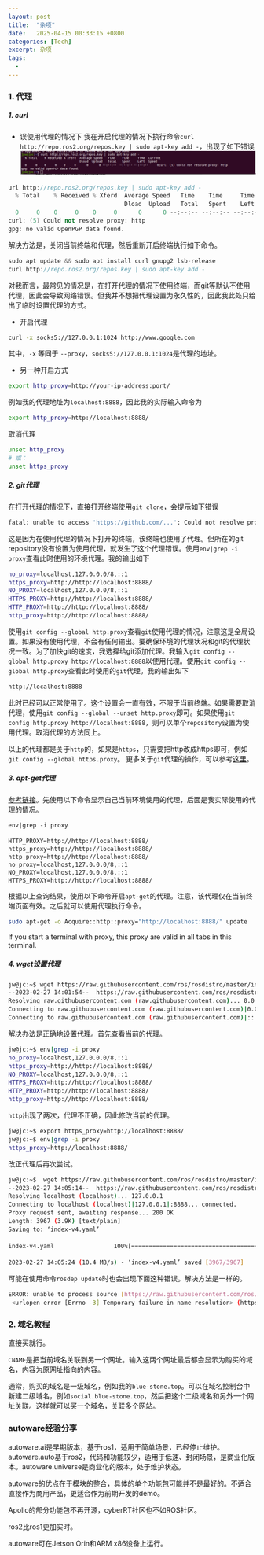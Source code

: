 ```yaml
---
layout: post
title:  "杂项"
date:   2025-04-15 00:33:15 +0800
categories: [Tech]
excerpt: 杂项
tags:
  - 
---
```


### 1. 代理

##### 1. curl

* 误使用代理的情况下
我在开启代理的情况下执行命令`curl http://repo.ros2.org/repos.key | sudo apt-key add -`，出现了如下错误
![pic1](/assets/images/posts/ros-ubuntu-qa/02-01.png)

```C++
url http://repo.ros2.org/repos.key | sudo apt-key add -
  % Total    % Received % Xferd  Average Speed   Time    Time     Time  Current
                                 Dload  Upload   Total   Spent    Left  Speed
  0     0    0     0    0     0      0      0 --:--:-- --:--:-- --:--:--     0
curl: (5) Could not resolve proxy: http
gpg: no valid OpenPGP data found.
```

解决方法是，关闭当前终端和代理，然后重新开启终端执行如下命令。

```C++
sudo apt update && sudo apt install curl gnupg2 lsb-release
curl http://repo.ros2.org/repos.key | sudo apt-key add -
```

对我而言，最常见的情况是，在打开代理的情况下使用终端，而git等默认不使用代理，因此会导致网络错误。但我并不想把代理设置为永久性的，因此我此处只给出了临时设置代理的方式。

* 开启代理

```Bash
curl -x socks5://127.0.0.1:1024 http://www.google.com 
```

其中，`-x` 等同于 `--proxy`，`socks5://127.0.0.1:1024`是代理的地址。<br />

* 另一种开启方式

```Bash
export http_proxy=http://your-ip-address:port/
```

例如我的代理地址为`localhost:8888`，因此我的实际输入命令为

```Bash
export http_proxy=http://localhost:8888/
```

取消代理

```bash
unset http_proxy
# 或：
unset https_proxy
```

##### 2. git代理

在打开代理的情况下，直接打开终端使用`git clone`，会提示如下错误

```Bash
fatal: unable to access 'https://github.com/...': Could not resolve proxy: http
```

这是因为在使用代理的情况下打开的终端，该终端也使用了代理。但所在的git repository没有设置为使用代理，就发生了这个代理错误。使用`env|grep -i proxy`查看此时使用的环境代理。我的输出如下

```Bash
no_proxy=localhost,127.0.0.0/8,::1
https_proxy=http://http://localhost:8888/
NO_PROXY=localhost,127.0.0.0/8,::1
HTTPS_PROXY=http://http://localhost:8888/
HTTP_PROXY=http://http://localhost:8888/
http_proxy=http://http://localhost:8888/
```

使用`git config --global http.proxy`查看`git`使用代理的情况，注意这是全局设置。如果没有使用代理，不会有任何输出。要确保环境的代理状况和git的代理状况一致。为了加快git的速度，我选择给git添加代理。我输入`git config --global http.proxy http://localhost:8888`以使用代理。使用`git config --global http.proxy`查看此时使用的`git`代理。我的输出如下

```Bash
http://localhost:8888
```

此时已经可以正常使用了。这个设置会一直有效，不限于当前终端。如果需要取消代理，使用`git config --global --unset http.proxy`即可。如果使用`git config http.proxy http://localhost:8888`，则可以单个`repository`设置为使用代理。取消代理的方法同上。</br>

以上的代理都是关于`http`的，如果是`https`，只需要把http改成https即可，例如`git config --global https.proxy`。
更多关于`git`代理的操作，可以参考[这里](https://www.jianshu.com/p/739f139cf13c)。</br>

##### 3. apt-get代理

[参考链接](https://blog.csdn.net/lonelysky/article/details/81059339)。先使用以下命令显示自己当前环境使用的代理，后面是我实际使用的代理的情况。

```
env|grep -i proxy

HTTP_PROXY=http://http://localhost:8888/
https_proxy=http://http://localhost:8888/
http_proxy=http://http://localhost:8888/
no_proxy=localhost,127.0.0.0/8,::1
NO_PROXY=localhost,127.0.0.0/8,::1
HTTPS_PROXY=http://http://localhost:8888/
```

根据以上查询结果，使用以下命令开启`apt-get`的代理。注意，该代理仅在当前终端页面有效。之后就可以使用代理执行命令。

```bash
sudo apt-get -o Acquire::http::proxy="http://localhost:8888/" update
```

If you start a terminal with proxy, this proxy are valid in all tabs in this terminal.</br>

##### 4. wget设置代理

```Bash
jw@jc:~$ wget https://raw.githubusercontent.com/ros/rosdistro/master/index-v4.yaml
--2023-02-27 14:01:54--  https://raw.githubusercontent.com/ros/rosdistro/master/index-v4.yaml
Resolving raw.githubusercontent.com (raw.githubusercontent.com)... 0.0.0.0, ::
Connecting to raw.githubusercontent.com (raw.githubusercontent.com)|0.0.0.0|:443... failed: Connection refused.
Connecting to raw.githubusercontent.com (raw.githubusercontent.com)|::|:443... failed: Connection refused.
```

解决办法是正确地设置代理。首先查看当前的代理。

```Bash
jw@jc:~$ env|grep -i proxy
no_proxy=localhost,127.0.0.0/8,::1
https_proxy=http://http://localhost:8888/
NO_PROXY=localhost,127.0.0.0/8,::1
HTTPS_PROXY=http://http://localhost:8888/
HTTP_PROXY=http://http://localhost:8888/
http_proxy=http://http://localhost:8888/
```

`http`出现了两次，代理不正确，因此修改当前的代理。

```Bash
jw@jc:~$ export https_proxy=http://localhost:8888/
jw@jc:~$ env|grep -i proxy
https_proxy=http://localhost:8888/
```

改正代理后再次尝试。

```Bash
jw@jc:~$  wget https://raw.githubusercontent.com/ros/rosdistro/master/index-v4.yaml
--2023-02-27 14:05:14--  https://raw.githubusercontent.com/ros/rosdistro/master/index-v4.yaml
Resolving localhost (localhost)... 127.0.0.1
Connecting to localhost (localhost)|127.0.0.1|:8888... connected.
Proxy request sent, awaiting response... 200 OK
Length: 3967 (3.9K) [text/plain]
Saving to: ‘index-v4.yaml’

index-v4.yaml                 100%[=================================================>]   3.87K  --.-KB/s    in 0s      

2023-02-27 14:05:24 (10.4 MB/s) - ‘index-v4.yaml’ saved [3967/3967]
```

可能在使用命令`rosdep update`时也会出现下面这种错误。解决方法是一样的。

```Bash
ERROR: unable to process source [https://raw.githubusercontent.com/ros/rosdistro/master/rosdep/python.yaml]:
 <urlopen error [Errno -3] Temporary failure in name resolution> (https://raw.githubusercontent.com/ros/rosdistro/master/rosdep/python.yaml)
```

### 2. 域名教程

直接买就行。

`CNAME`是把当前域名关联到另一个网址。输入这两个网址最后都会显示为购买的域名，内容为原网址指向的内容。

通常，购买的域名是一级域名，例如我的`blue-stone.top`。可以在域名控制台中新建二级域名，例如`social.blue-stone.top`，然后把这个二级域名和另外一个网址关联。这样就可以买一个域名，关联多个网站。

### autoware经验分享

autoware.ai是早期版本，基于ros1，适用于简单场景，已经停止维护。autoware.auto基于ros2，代码和功能较少，适用于低速、封闭场景，是商业化版本。autoware.universe是商业化的版本，处于维护状态。

autoware的优点在于模块的整合，具体的单个功能包可能并不是最好的。不适合直接作为商用产品，更适合作为前期开发的demo。

Apollo的部分功能包不再开源，cyberRT社区也不如ROS社区。

ros2比ros1更加实时。

autoware可在Jetson Orin和ARM x86设备上运行。
